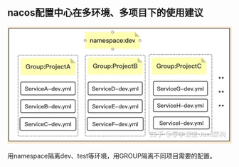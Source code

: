 ## nacos配置中心在多环境、多项目下的使用建议



![avatar](../../../images/123.jpeg)

用namespace隔离dev、test等环境，用GROUP隔离不同项目需要的配置。